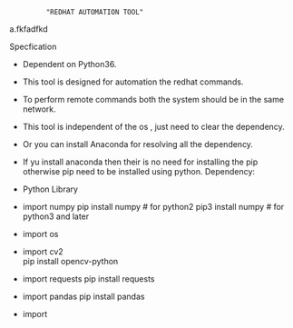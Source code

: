 			 "REDHAT AUTOMATION TOOL"

a.fkfadfkd

Specfication

* Dependent on Python36.
* This tool is designed for automation the redhat commands.
* To perform remote commands both the system should be in the same network.
* This tool is independent of the os , just need to clear the dependency.
* Or you can install Anaconda for resolving all the dependency.
* If yu install anaconda then their is no need for installing the pip otherwise pip need to be installed using python. 
Dependency:

* Python Library

 - import numpy
		pip install numpy # for python2
		pip3 install numpy # for python3 and later
 - import os

 - import cv2   
		pip install opencv-python 

 - import requests
		pip install requests
 - import pandas
		pip install pandas
 - import
  
